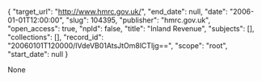 {
  "target_url": "http://www.hmrc.gov.uk/", 
  "end_date": null, 
  "date": "2006-01-01T12:00:00", 
  "slug": 104395, 
  "publisher": "hmrc.gov.uk", 
  "open_access": true, 
  "npld": false, 
  "title": "Inland Revenue", 
  "subjects": [], 
  "collections": [], 
  "record_id": "20060101T120000/lVdeVB01AtsJtOm8lCTljg==", 
  "scope": "root", 
  "start_date": null
}

None